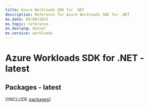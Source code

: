 ```yaml
---
title: Azure Workloads SDK for .NET
description: Reference for Azure Workloads SDK for .NET
ms.date: 09/09/2025
ms.topic: reference
ms.devlang: dotnet
ms.service: workloads
---
```

# Azure Workloads SDK for .NET - latest
## Packages - latest
[!INCLUDE [packages](workloads-index.md)]